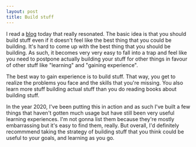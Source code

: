 ```yaml
---
layout: post
title: Build stuff
---
```


I read a [blog](https://www.chrismytton.com/be-prolific/?) today that really resonated. The basic idea is that
you should build stuff even if it doesn't feel like the best thing that you could be building. It's hard to
come up with the best thing that you should be building. As such, it becomes very very easy to fall into a trap
and feel like you need to postpone actually building your stuff for other things in favour of other stuff like
"learning" and "gaining experience".

The best way to gain experience is to build stuff. That way, you get to realize the problems you face and the skills
that you're missing. You also learn more stuff building actual stuff than you do reading books about building stuff.

In the year 2020, I've been putting this in action and as such I've built a few things that haven't gotten much usage
but have still been very useful learning experiences. I'm not gonna list them because they're mostly embarrassing but
it's easy to find them, really. But overall, I'd definitely recommmend taking the strategy of building stuff
that you think could be useful to your goals, and learning as you go.
